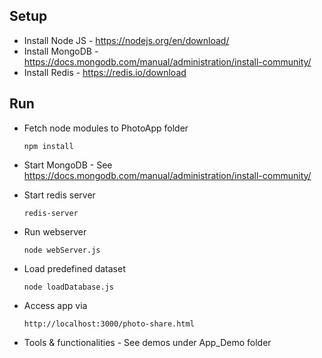 ## Setup
- Install Node JS - https://nodejs.org/en/download/
- Install MongoDB - https://docs.mongodb.com/manual/administration/install-community/
- Install Redis - https://redis.io/download

## Run
- Fetch node modules to PhotoApp folder
  ```
  npm install
  ```

- Start MongoDB - See https://docs.mongodb.com/manual/administration/install-community/

- Start redis server
  ```
  redis-server
  ```
  
- Run webserver
  ```
  node webServer.js
  ```

- Load predefined dataset
  ```
  node loadDatabase.js
  ```

- Access app via
  ```
  http://localhost:3000/photo-share.html
  ```

- Tools & functionalities - See demos under App_Demo folder
